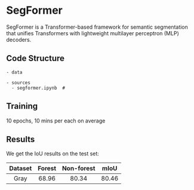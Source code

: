 # SegFormer

SegFormer is a Transformer-based framework for semantic segmentation that unifies Transformers with lightweight multilayer perceptron (MLP) decoders. 

## Code Structure

```
- data

- sources
  - segformer.ipynb  #

```


## Training

10 epochs, 10 mins per each on average


## Results

We get the IoU results on the test set:

|    Dataset     |   Forest  | Non-forest  |    mIoU   |
| :------------: | :-------: | :---------: | :-------: |
|      Gray      |   68.96   |    80.34    |    80.46  |



